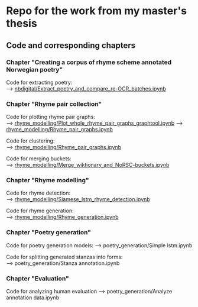 # Repo for the work from my master's thesis

## Code and corresponding chapters
### Chapter "Creating a corpus of rhyme scheme annotated Norwegian poetry" 
Code for extracting poetry:  
--> [nbdigital/Extract_poetry_and_compare_re-OCR_batches.ipynb](nbdigital/Extract_poetry_and_compare_re-OCR_batches.ipynb)

### Chapter "Rhyme pair collection"
Code for plotting rhyme pair graphs:  
--> [rhyme_modelling/Plot_whole_rhyme_pair_graphs_graphtool.ipynb](rhyme_modelling/Plot_whole_rhyme_pair_graphs_graphtool.ipynb)
--> [rhyme_modelling/Rhyme_pair_graphs.ipynb](rhyme_modelling/Rhyme_pair_graphs.ipynb)

Code for clustering:  
--> [rhyme_modelling/Rhyme_pair_graphs.ipynb](rhyme_modelling/Rhyme_pair_graphs.ipynb)

Code for merging buckets:  
--> [rhyme_modelling/Merge_wiktionary_and_NoRSC-buckets.ipynb](rhyme_modelling/Merge_wiktionary_and_NoRSC-buckets.ipynb)
    
    
### Chapter "Rhyme modelling"
Code for rhyme detection:  
--> [rhyme_modelling/Siamese_lstm_rhyme_detection.ipynb](rhyme_modelling/Siamese_lstm_rhyme_detection.ipynb)

Code for rhyme generation:  
--> [rhyme_modelling/Rhyme_generation.ipynb](rhyme_modelling/Rhyme_generation.ipynb)

### Chapter "Poetry generation"
Code for poetry generation models:
--> poetry_generation/Simple lstm.ipynb

Code for splitting generated stanzas into forms:  
--> poetry_generation/Stanza annotation.ipynb

### Chapter "Evaluation"
Code for analyzing human evaluation
--> poetry_generation/Analyze annotation data.ipynb
